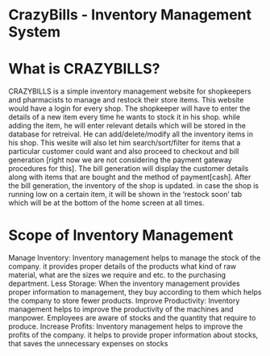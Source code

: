 # CrazyBills - Inventory Management System

# What is CRAZYBILLS? 
CRAZYBILLS is a simple inventory management website for shopkeepers and
pharmacists to manage and restock their store items. This website would have a login
for every shop. The shopkeeper will have to enter the details of a new item every time
he wants to stock it in his shop. while adding the item, he will enter relevant details
which will be stored in the database for retreival. He can add/delete/modify all the
inventory items in his shop. This wesite will also let him search/sort/filter for items that a
particular customer could want and also proceed to checkout and bill generation [right
now we are not considering the payment gateway procedures for this]. The bill
generation will display the customer details along with items that are bought and the
method of payment[cash]. After the bill generation, the inventory of the shop is updated.
in case the shop is running low on a certain item, it will be shown in the ‘restock soon’
tab which will be at the bottom of the home screen at all times.
# Scope of Inventory Management
Manage Inventory: Inventory management helps to manage the stock of the company. it
provides proper details of the products what kind of raw material, what are the sizes we
require and etc. to the purchasing department.
Less Storage: When the inventory management provides proper information to
management, they buy according to them which helps the company to store fewer
products.
Improve Productivity: Inventory management helps to improve the productivity of the
machines and manpower. Employees are aware of stocks and the quantity that require
to produce.
Increase Profits: Inventory management helps to improve the profits of the company. it
helps to provide proper information about stocks, that saves the unnecessary expenses
on stocks
